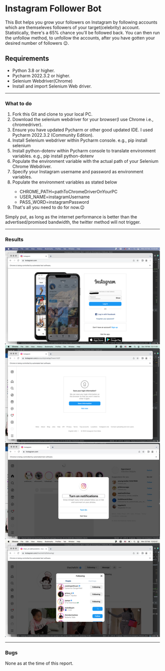 <h1>Instagram Follower Bot</h1>
This Bot helps you grow your followers on Instagram by following accounts which are themseleves followers of your target(celebrity) account. <br>
Statistically, there's a 65% chance you'll be followed back. You can then run the unfollow method, to unfollow the accounts, after you have gotten your desired number of followers 😉. <br>

<h2>Requirements</h2>
<ul>
  <li>Python 3.8 or higher.</li>
  <li>Pycharm 2022.3.2 or higher.</li>
  <li>Selenium Webdriver(Chrome)</li>
  <li>Install and import Selenium Web driver.</li>
</ul>
<hr>
<h3>What to do</h3>
<ol>
  <li>Fork this Git and clone to your local PC.</li>
  <li>Download the selenium webdriver for your browser(I use Chrome i.e., chromedriver).</li>
  <li>Ensure you have updated Pycharm or other good updated IDE. I used Pycharm 2022.3.2 (Community Edition).</li>
  <li>Install Selenium webdriver within Pycharm console. e.g., pip install selenium</li>
  <li>Install python-dotenv within Pycharm console to translate environment variables. e.g., pip install python-dotenv</li>
  <li>Populate the environment variable with the actual path of your Selenium Chrome Webdriver.</li>
  <li>Specify your Instagram username and password as environment variables.</li>
  <li>Populate the environment variables as stated below</li>
  <ul>
    <li>CHROME_PATH=pathToChromeDriverOnYourPC</li>
    <li>USER_NAME=instagramUsername</li>
    <li>PASS_WORD=instagramPassword</li>
  </ul>
  <li>That's all you need to do for now.😉</li>
</ol>
<p>Simply put, as long as the internet performance is better than the advertised/promised bandwidth, the twitter method will not trigger.</p>
<hr>
<h3>Results</h3>
<img src="https://github.com/obiora789/Instagram_Follower_Bot/blob/obiora789-patch-1/.idea/Screenshot%202023-02-20%20at%2012.43.09.png" alt="instagramLoginPage.jpg">
<img src="https://github.com/obiora789/Instagram_Follower_Bot/blob/obiora789-patch-1/.idea/Screenshot%202023-02-19%20at%2012.11.33.png" alt="doNotSaveLoginDetails.jpg">
<img src="https://github.com/obiora789/Instagram_Follower_Bot/blob/obiora789-patch-1/.idea/No%20notif.jpg" alt="turnOffNotifications.jpg">
<img src="https://github.com/obiora789/Instagram_Follower_Bot/blob/obiora789-patch-1/.idea/Screenshot%202023-02-20%20at%2012.52.07.png" alt="automaticallyFollowingAccounts.jpg">
<hr>
<h3>Bugs</h3>
<p>None as at the time of this report.</p>
